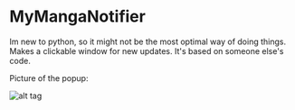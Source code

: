 # MyMangaNotifier
Im new to python, so it might not be the most optimal way of doing things.
Makes a clickable window for new updates.
It's based on someone else's code.

Picture of the popup:

![alt tag](https://github.com/FunkyDwarf/MyMangaNotifier/popup.png)
